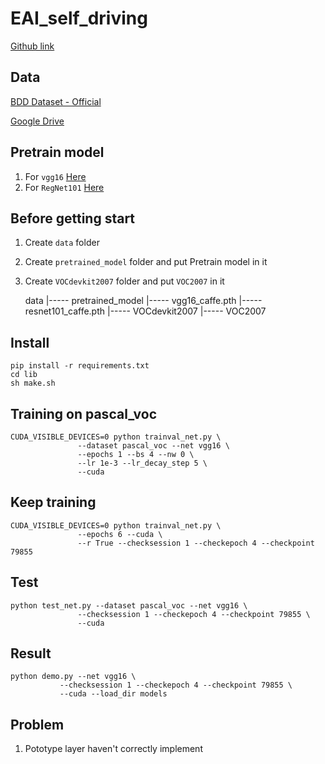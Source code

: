 # EAI_self_driving
[Github link](https://github.com/jwyang/faster-rcnn.pytorch)

## Data
[BDD Dataset - Official](https://bdd-data.berkeley.edu/)

[Google Drive](https://drive.google.com/drive/folders/1SC_uERREbG9f5AIis83Cvb_L0dlyRWCN?usp=sharing)

## Pretrain model
1. For `vgg16` [Here](https://www.dropbox.com/s/s3brpk0bdq60nyb/vgg16_caffe.pth?dl=0)
2. For `RegNet101` [Here](https://www.dropbox.com/s/iev3tkbz5wyyuz9/resnet101_caffe.pth?dl=0)

## Before getting start
1. Create `data` folder
2. Create `pretrained_model` folder and put Pretrain model in it
3. Create `VOCdevkit2007` folder and put `VOC2007` in it

    data
      |----- pretrained_model
              |----- vgg16_caffe.pth
              |----- resnet101_caffe.pth
      |----- VOCdevkit2007
              |----- VOC2007
        
## Install
    pip install -r requirements.txt
    cd lib
    sh make.sh

## Training on pascal_voc
    CUDA_VISIBLE_DEVICES=0 python trainval_net.py \
                   --dataset pascal_voc --net vgg16 \
                   --epochs 1 --bs 4 --nw 0 \
                   --lr 1e-3 --lr_decay_step 5 \
                   --cuda
  
## Keep training
    CUDA_VISIBLE_DEVICES=0 python trainval_net.py \
                   --epochs 6 --cuda \
                   --r True --checksession 1 --checkepoch 4 --checkpoint 79855               

## Test
    python test_net.py --dataset pascal_voc --net vgg16 \
                   --checksession 1 --checkepoch 4 --checkpoint 79855 \
                   --cuda
                   
## Result
    python demo.py --net vgg16 \
               --checksession 1 --checkepoch 4 --checkpoint 79855 \
               --cuda --load_dir models

## Problem
1. Pototype layer haven't correctly implement
